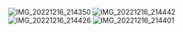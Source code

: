 ![IMG_20221216_214350](https://user-images.githubusercontent.com/112683678/208142304-344b2cc4-9fcd-4252-ad06-5bb21ae601ca.jpg)
![IMG_20221216_214442](https://user-images.githubusercontent.com/112683678/208142335-5654a168-a082-4260-9e00-ee3cc1427c25.jpg)
![IMG_20221216_214426](https://user-images.githubusercontent.com/112683678/208142374-e5cb4ceb-8149-40af-93cd-58ab3b063ea2.jpg)
![IMG_20221216_214401](https://user-images.githubusercontent.com/112683678/208142392-94ef6c4e-569d-446a-8128-3f2f36777e75.jpg)
